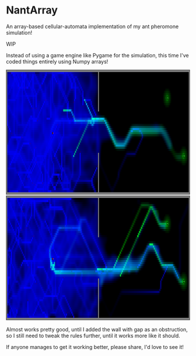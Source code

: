 # NantArray

An array-based cellular-automata implementation of my ant pheromone simulation!

WIP

Instead of using a game engine like Pygame for the simulation, this time I've
coded things entirely using Numpy arrays!

![screenshot1](img/screenshot1.png)
![screenshot2](img/screenshot2.png)

Almost works pretty good, until I added the wall with gap as an obstruction,
so I still need to tweak the rules further, until it works more like it should.

If anyone manages to get it working better, please share, I'd love to see it!
